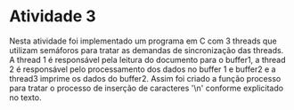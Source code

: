 # Atividade 3
Nesta atividade foi implementado um programa em C com 3 threads que utilizam semáforos para tratar as demandas de sincronização das threads.
A thread 1 é responsável pela leitura do documento para o buffer1, a thread 2 é responsável pelo processamento dos dados no buffer 1 e buffer2 e a thread3  imprime os dados do buffer2.
Assim foi criado a função processo para tratar o processo de inserção de caracteres '\n' conforme explicitado no texto.
